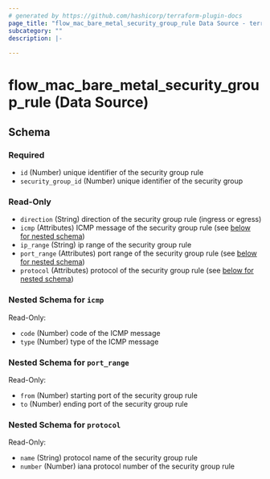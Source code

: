 ```yaml
---
# generated by https://github.com/hashicorp/terraform-plugin-docs
page_title: "flow_mac_bare_metal_security_group_rule Data Source - terraform-provider-flow"
subcategory: ""
description: |-
  
---
```


# flow_mac_bare_metal_security_group_rule (Data Source)





<!-- schema generated by tfplugindocs -->
## Schema

### Required

- `id` (Number) unique identifier of the security group rule
- `security_group_id` (Number) unique identifier of the security group

### Read-Only

- `direction` (String) direction of the security group rule (ingress or egress)
- `icmp` (Attributes) ICMP message of the security group rule (see [below for nested schema](#nestedatt--icmp))
- `ip_range` (String) ip range of the security group rule
- `port_range` (Attributes) port range of the security group rule (see [below for nested schema](#nestedatt--port_range))
- `protocol` (Attributes) protocol of the security group rule (see [below for nested schema](#nestedatt--protocol))

<a id="nestedatt--icmp"></a>
### Nested Schema for `icmp`

Read-Only:

- `code` (Number) code of the ICMP message
- `type` (Number) type of the ICMP message


<a id="nestedatt--port_range"></a>
### Nested Schema for `port_range`

Read-Only:

- `from` (Number) starting port of the security group rule
- `to` (Number) ending port of the security group rule


<a id="nestedatt--protocol"></a>
### Nested Schema for `protocol`

Read-Only:

- `name` (String) protocol name of the security group rule
- `number` (Number) iana protocol number of the security group rule


